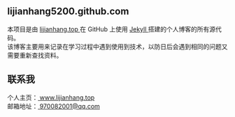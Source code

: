 ## lijianhang5200.github.com
本项目是由 <a href="http://lijianhang.top/" target="_blank" title="航"> lijianhang.top </a> 在 GitHub 上使用 <a href="http://jekyllrb.com" target="_blank" > Jekyll </a> 搭建的个人博客的所有源代码。  
该博客主要用来记录在学习过程中遇到使用到技术，以防日后会遇到相同的问题又需要重新查找资料。  
## 联系我
个人主页：<a href="http://www.lijianhang.top/" target="_blank" title="航"> www.lijianhang.top </a>  
邮箱地址：<a href="http://www.lijianhang.top/" target="_blank" title="航"> 970082001@qq.com </a>  

